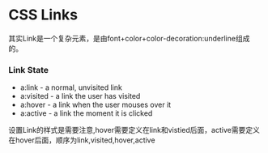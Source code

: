# CSS Links
其实Link是一个复杂元素，是由font+color+color-decoration:underline组成的。

### Link State
- a:link - a normal, unvisited link
- a:visited - a link the user has visited
- a:hover - a link when the user mouses over it
- a:active - a link the moment it is clicked

设置Link的样式是需要注意,hover需要定义在link和vistied后面，active需要定义在hover后面，顺序为link,visited,hover,active